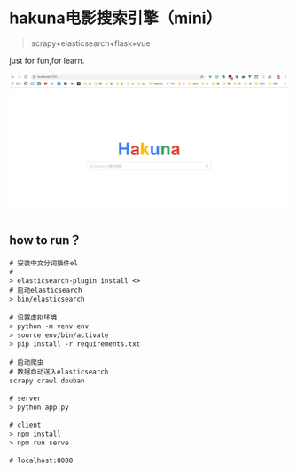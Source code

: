 # hakuna电影搜索引擎（mini）
> scrapy+elasticsearch+flask+vue

just for fun,for learn.

![hakuna](hakuna.gif)
## how to run？
```
# 安装中文分词插件el
#
> elasticsearch-plugin install <>
# 启动elasticsearch
> bin/elasticsearch

# 设置虚拟环境
> python -m venv env
> source env/bin/activate
> pip install -r requirements.txt

# 启动爬虫
# 数据自动送入elasticsearch
scrapy crawl douban

# server
> python app.py

# client
> npm install
> npm run serve

# localhost:8080
```